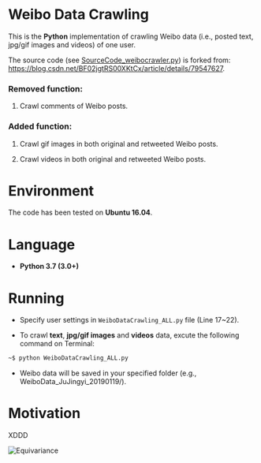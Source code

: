 # Weibo Data Crawling

This is the **Python** implementation of crawling Weibo data (i.e., posted text, jpg/gif images and videos) of one user.

The source code (see [SourceCode_weibocrawler.py](https://github.com/HeZhang1994/weibo-data-crawling/blob/master/SourceCode_weibocrawler.py)) is forked from: https://blog.csdn.net/BF02jgtRS00XKtCx/article/details/79547627.

### Removed function: 

1. Crawl comments of Weibo posts.

### Added function: 

1. Crawl gif images in both original and retweeted Weibo posts.

2. Crawl videos in both original and retweeted Weibo posts.

# Environment

The code has been tested on **Ubuntu 16.04**.

# Language

* __Python 3.7 (3.0+)__

# Running

* Specify user settings in ```WeiboDataCrawling_ALL.py``` file (Line 17~22).

* To crawl **text**, **jpg/gif images** and **videos** data, excute the following command on Terminal:
```bash
~$ python WeiboDataCrawling_ALL.py
```
* Weibo data will be saved in your specified folder (e.g., WeiboData_JuJingyi_20190119/).

# Motivation

XDDD

![Equivariance](https://github.com/HeZhang1994/weibo-data-crawling/blob/master/JuJingyi.jpg)
